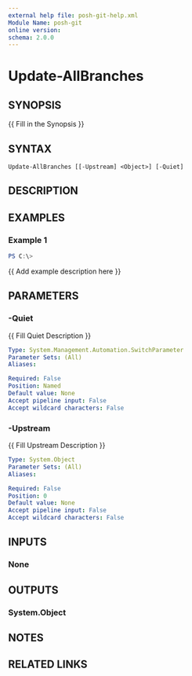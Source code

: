 ```yaml
---
external help file: posh-git-help.xml
Module Name: posh-git
online version:
schema: 2.0.0
---
```


# Update-AllBranches

## SYNOPSIS
{{ Fill in the Synopsis }}

## SYNTAX

```
Update-AllBranches [[-Upstream] <Object>] [-Quiet]
```

## DESCRIPTION


## EXAMPLES

### Example 1
```powershell
PS C:\> 
```

{{ Add example description here }}

## PARAMETERS

### -Quiet
{{ Fill Quiet Description }}

```yaml
Type: System.Management.Automation.SwitchParameter
Parameter Sets: (All)
Aliases:

Required: False
Position: Named
Default value: None
Accept pipeline input: False
Accept wildcard characters: False
```

### -Upstream
{{ Fill Upstream Description }}

```yaml
Type: System.Object
Parameter Sets: (All)
Aliases:

Required: False
Position: 0
Default value: None
Accept pipeline input: False
Accept wildcard characters: False
```

## INPUTS

### None

## OUTPUTS

### System.Object
## NOTES

## RELATED LINKS
